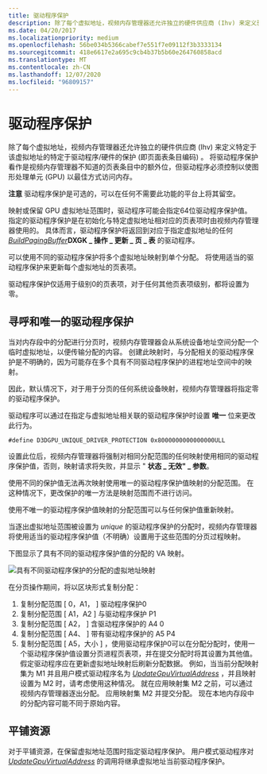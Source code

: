 ```yaml
---
title: 驱动程序保护
description: 除了每个虚拟地址，视频内存管理器还允许独立的硬件供应商 (Ihv) 来定义驱动程序/特定于硬件的保护 (即
ms.date: 04/20/2017
ms.localizationpriority: medium
ms.openlocfilehash: 56be034b5366cabef7e551f7e09112f3b3333134
ms.sourcegitcommit: 418e6617e2a695c9cb4b37b5b60e264760858acd
ms.translationtype: MT
ms.contentlocale: zh-CN
ms.lasthandoff: 12/07/2020
ms.locfileid: "96809157"
---
```

# <a name="driver-protection"></a>驱动程序保护


除了每个虚拟地址，视频内存管理器还允许独立的硬件供应商 (Ihv) 来定义特定于该虚拟地址的特定于驱动程序/硬件的保护 (即页面表条目编码) 。 将驱动程序保护看作是视频内存管理器不知道的页表条目中的额外位，但驱动程序必须控制以使图形处理单元 (GPU) 以最佳方式访问内存。

**注意**  驱动程序保护是可选的，可以在任何不需要此功能的平台上将其留空。

 

映射或保留 GPU 虚拟地址范围时，驱动程序可能会指定64位驱动程序保护值。 指定的驱动程序保护是在初始化与特定虚拟地址相对应的页表项时由视频内存管理器使用的。 具体而言，驱动程序保护将返回到对应于指定虚拟地址的任何 [*BuildPagingBuffer*](/windows-hardware/drivers/ddi/d3dkmddi/nc-d3dkmddi-dxgkddi_buildpagingbuffer)**DXGK \_ 操作 \_ 更新 \_ 页 \_ 表** 的驱动程序。

可以使用不同的驱动程序保护将多个虚拟地址映射到单个分配。 将使用适当的驱动程序保护来更新每个虚拟地址的页表项。

驱动程序保护仅适用于级别0的页表项，对于任何其他页表项级别，都将设置为零。

## <a name="span-idpaging_and_unique_driver_protectionspanspan-idpaging_and_unique_driver_protectionspanspan-idpaging_and_unique_driver_protectionspanpaging-and-unique-driver-protection"></a><span id="Paging_and_unique_driver_protection"></span><span id="paging_and_unique_driver_protection"></span><span id="PAGING_AND_UNIQUE_DRIVER_PROTECTION"></span>寻呼和唯一的驱动程序保护


当对内存段中的分配进行分页时，视频内存管理器会从系统设备地址空间分配一个临时虚拟地址，以便传输分配的内容。 创建此映射时，与分配相关的驱动程序保护是不明确的，因为可能存在多个具有不同驱动程序保护的进程地址空间中的映射。

因此，默认情况下，对于用于分页的任何系统设备映射，视频内存管理器将指定零的驱动程序保护。

驱动程序可以通过在指定与虚拟地址相关联的驱动程序保护时设置 **唯一** 位来更改此行为。

`#define D3DGPU_UNIQUE_DRIVER_PROTECTION 0x8000000000000000ULL`

设置此位后，视频内存管理器将强制对相同分配范围的任何映射使用相同的驱动程序保护值，否则，映射请求将失败，并显示 " **状态 \_ 无效" \_ 参数**。

使用不同的保护值无法再次映射使用唯一的驱动程序保护值映射的分配范围。 在这种情况下，更改保护的唯一方法是映射范围而不进行访问。

使用不唯一的驱动程序保护值映射的分配范围可以与任何保护值重新映射。

当逐出虚拟地址范围被设置为 *unique* 的驱动程序保护的分配时，视频内存管理器将使用适当的驱动程序保护值（不明确）设置用于这些范围的分页过程映射。

下图显示了具有不同的驱动程序保护值的分配的 VA 映射。

![具有不同驱动程序保护的分配的虚拟地址映射](images/driver-protection.1.png)

在分页操作期间，将以区块形式复制分配：

1. 复制分配范围 \[ 0，A1， \] 驱动程序保护0
2. 复制分配范围 \[ A1，A2 \] 与驱动程序保护 P1
3. 复制分配范围 \[ A2， \] 含驱动程序保护的 A4 0
4. 复制分配范围 \[ A4、 \] 带有驱动程序保护的 A5 P4
5. 复制分配范围 \[ A5，大小 \] ，使用驱动程序保护0可以在分配分配时，使用一个驱动程序保护值设置分页进程页表项，并在提交分配时将其设置为其他值。 假定驱动程序应在更新虚拟地址映射后刷新分配数据。
例如，当当前分配映射集为 M1 并且用户模式驱动程序名为 [*UpdateGpuVirtualAddress*](/windows-hardware/drivers/ddi/d3dumddi/nc-d3dumddi-pfnd3dddi_updategpuvirtualaddresscb) ，并且映射设置为 M2 时，请考虑使用这种情况。 就在应用映射集 M2 之前，可以通过视频内存管理器逐出分配。 应用映射集 M2 并提交分配。 现在本地内存段中的分配内容可能不同于原始内容。

## <a name="span-idtiled_resourcesspanspan-idtiled_resourcesspanspan-idtiled_resourcesspantiled-resources"></a><span id="Tiled_Resources"></span><span id="tiled_resources"></span><span id="TILED_RESOURCES"></span>平铺资源


对于平铺资源，在保留虚拟地址范围时指定驱动程序保护。 用户模式驱动程序对 [*UpdateGpuVirtualAddress*](/windows-hardware/drivers/ddi/d3dumddi/nc-d3dumddi-pfnd3dddi_updategpuvirtualaddresscb) 的调用将继承虚拟地址当前驱动程序保护。

 

